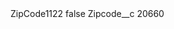 <?xml version="1.0" encoding="UTF-8"?>
<CustomMetadata xmlns="http://soap.sforce.com/2006/04/metadata" xmlns:xsi="http://www.w3.org/2001/XMLSchema-instance" xmlns:xsd="http://www.w3.org/2001/XMLSchema">
    <label>ZipCode1122</label>
    <protected>false</protected>
    <values>
        <field>Zipcode__c</field>
        <value xsi:type="xsd:string">20660</value>
    </values>
</CustomMetadata>
